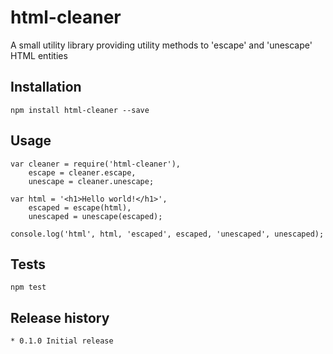 html-cleaner
============

A small utility library providing utility methods to 'escape' and 'unescape' HTML entities

## Installation

	npm install html-cleaner --save

## Usage

	var cleaner = require('html-cleaner'),
		escape = cleaner.escape,
		unescape = cleaner.unescape;

	var html = '<h1>Hello world!</h1>',
		escaped = escape(html),
		unescaped = unescape(escaped);

	console.log('html', html, 'escaped', escaped, 'unescaped', unescaped);

## Tests

	npm test


## Release history

	* 0.1.0 Initial release